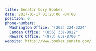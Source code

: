 ```yaml
---
title: Senator Cory Booker
date: 2017-05-17 01:20:00 -04:00
position: 0
phone-numbers:
  Washington Office: "(202) 224-3224"
  Camden Office: "(856) 338-8922"
  Newark Office: "(973) 639-8700 "
website: https://www.booker.senate.gov/
---
```


